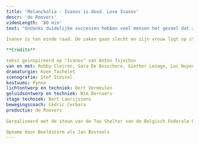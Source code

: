 ```yaml
---
title: 'Melancholia - Ivanov is dood. Leve Ivanov'
descr: 'de Roovers'
videoLength: '80 min'
text: "Ondanks duidelijke successen hebben veel mensen het gevoel dat ze falen. Nooit zijn we mooi en succesvol genoeg, nooit in vergelijking met de ander als concurrent, maar ook met de ander die je zelf bent. Een race tegen je eigen schaduw kan je niet winnen." – Paul Verhaeghe.  
  
Ivanov is ten einde raad. De zaken gaan slecht en zijn vrouw ligt op sterven. Hij isoleert zich van alles en iedereen. Hij laat zijn doodzieke vrouw aan haar lot over en brengt zijn avonden door bij zijn oude vriend Lebjedev. Diens dochter Sasja wordt verliefd op deze antiheld. Met haar ontwapenend enthousiasme probeert ze Ivanov een uitweg te bieden. Maar is er wel verzet mogelijk tegen het onontkoombare? Ivanov is een mens die tracht overeind te blijven in de ratrace van een samenleving in transitie. De Roovers deconstrueren Tsjechovs klassieker en maken er een eigen versie van.

**Credits**

tekst geïnspireerd op "Ivanov" van Anton Tsjechov  
van en met: Robby Cleiren, Sara De Bosschere, Günther Lesage, Luc Nuyens, Sofie Sente, Timo Sterckx, Vincent Van Sande en Jolien Janssens  
dramaturgie: Koen Tachelet  
scenografie: Stef Stessel  
kostuums: Pynoo  
lichtontwerp en techniek: Bert Vermeulen  
geluidsontwerp en techniek: Wim Bernaers  
stage techniek: Bert Laurijssens  
bewegingscoach: Cédric Cerbara  
productie: de Roovers  
  
Gerealiseerd met de steun van de Tax Shelter van de Belgisch Federale Overheid via Cronos Invest NV

Opname door Beeldstorm olv Jan Bosteels
---
```

